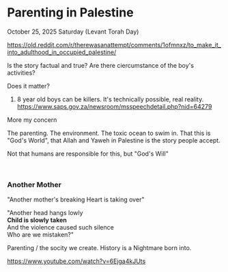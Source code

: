 # Parenting in Palestine

October 25, 2025 Saturday (Levant Torah Day) 

https://old.reddit.com/r/therewasanattempt/comments/1ofmnxz/to_make_it_into_adulthood_in_occupied_palestine/

Is the story factual and true? Are there ciercumstance of the boy's activities?

Does it matter?

1. 8 year old boys can be killers. It's technically possible, real reality. https://www.saps.gov.za/newsroom/msspeechdetail.php?nid=64279

More my concern

The parenting. The environment. The toxic ocean to swim in. That this is "God's World", that Allah and Yaweh in Palestine is the story people accept.

Not that humans are responsible for this, but "God's Will"

&nbsp;

### Another Mother

"Another mother's breaking Heart is taking over"

"Another head hangs lowly   
**Child is slowly taken**    
And the violence caused such silence   
Who are we mistaken?"   

Parenting / the socity we create. History is a Nightmare born into.

https://www.youtube.com/watch?v=6Ejga4kJUts

